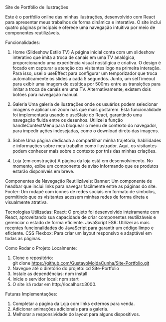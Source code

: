 Site de Portfólio de Ilustrações

Este é o portfólio online das minhas ilustrações, desenvolvido com React para apresentar meus trabalhos de forma dinâmica e interativa. 
O site inclui quatro páginas principais e oferece uma navegação intuitiva por meio de componentes reutilizáveis.

Funcionalidades:
1. Home (Slideshow Estilo TV)
A página inicial conta com um slideshow interativo que imita a troca de canais em uma TV analógica, proporcionando uma experiência visual nostálgica e criativa.
O design é focado em capturar a atenção dos visitantes logo na primeira interação.
Para isso, usei o useEffect para configurar um temporizador que troca automaticamente os slides a cada 5 segundos.
Junto, um setTimeout para exibir uma imagem de estática por 500ms entre as transições para imitar a troca de canais em uma TV.
Alternativamente, existem dois botões para navegação manual.

3. Galeria
Uma galeria de ilustrações onde os usuários podem selecionar imagens e aplicar um zoom nas que mais gostarem.
Esta funcionalidade foi implementada usando o useState do React, garantindo uma navegação fluida entre os desenhos.
Utilizei a função handleContextMenu para bloquear o menu de contexto do navegador, para impedir ações indesejadas, como o download direto das imagens.

4. Sobre
Uma página dedicada a compartilhar minha trajetória, habilidades e informações sobre meu trabalho como ilustrador.
Aqui, os visitantes podem conhecer mais sobre o contexto por trás das minhas criações.

5. Loja (em construção)
A página da loja está em desenvolvimento. No momento, exibe um componente de aviso informando que os produtos estarão disponíveis em breve.

Componentes de Navegação Reutilizáveis:
Banner: Um componente de headbar que inclui links para navegar facilmente entre as páginas do site.
Footer: Um rodapé com ícones de redes sociais em formato de símbolos, permitindo que os visitantes acessem minhas redes de forma direta e visualmente atrativa.

Tecnologias Utilizadas:
React: O projeto foi desenvolvido inteiramente com React, aproveitando sua capacidade de criar componentes reutilizáveis e gerenciar o estado de forma eficiente.
JavaScript ES6: Utilizei as mais recentes funcionalidades do JavaScript para garantir um código limpo e eficiente.
CSS Flexbox: Para criar um layout responsivo e adaptável em todas as páginas.

Como Rodar o Projeto Localmente:
1. Clone o repositório:   
   git clone https://github.com/GustavoMoldaCunha/Site-Portfolio.git
2. Navegue até o diretório do projeto:
   cd Site-Portfolio
3. Instale as dependências:
   npm install
4. Inicie o servidor local:
   npm start
5. O site irá rodar em http://localhost:3000.

Futuras Implementações:
1. Completar a página da Loja com links externos para venda.
2. Adicionar animações adicionais para a galeria.
3. Melhorar a responsividade do layout para alguns dispositivos.
